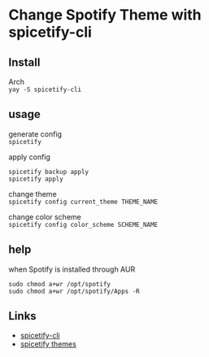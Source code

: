 # Change Spotify Theme with spicetify-cli

## Install

Arch  
`yay -S spicetify-cli`

## usage

generate config  
`spicetify`

apply config  
```
spicetify backup apply
spicetify apply
```

change theme  
`spicetify config current_theme THEME_NAME`

change color scheme  
`spicetify config color_scheme SCHEME_NAME`

## help
when Spotify is installed through AUR  
```
sudo chmod a+wr /opt/spotify
sudo chmod a+wr /opt/spotify/Apps -R
```

## Links

- [spicetify-cli](https://github.com/khanhas/spicetify-cli/)
- [spicetify themes](https://github.com/morpheusthewhite/spicetify-themes/tree/master)